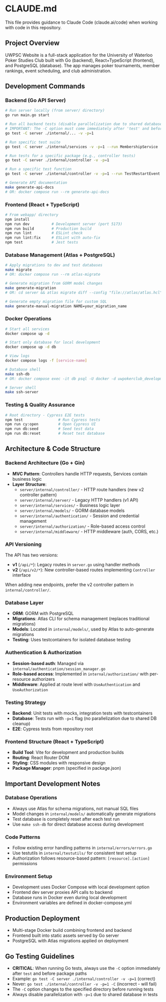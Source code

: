 # CLAUDE.md

This file provides guidance to Claude Code (claude.ai/code) when working with code in this repository.

## Project Overview

UWPSC Website is a full-stack application for the University of Waterloo Poker Studies Club built with Go (backend), React+TypeScript (frontend), and PostgreSQL (database). The app manages poker tournaments, member rankings, event scheduling, and club administration.

## Development Commands

### Backend (Go API Server)
```bash
# Run server locally (from server/ directory)
go run main.go start

# Run all backend tests (disable parallelization due to shared database)
# IMPORTANT: The -C option must come immediately after 'test' and before package paths
go test -C server ./internal/... -v -p=1

# Run specific test suite
go test -C server ./internal/services -v -p=1 --run MembershipService

# Run tests for a specific package (e.g., controller tests)
go test -C server ./internal/controller -v -p=1

# Run a specific test function
go test -C server ./internal/controller -v -p=1 --run TestRestartEvent

# Generate API documentation
make generate-api-docs
# OR: docker compose run --rm generate-api-docs
```

### Frontend (React + TypeScript)
```bash
# From webapp/ directory
npm install
npm run dev          # Development server (port 5173)
npm run build        # Production build
npm run lint         # ESLint check
npm run lint:fix     # ESLint with auto-fix
npm test             # Jest tests
```

### Database Management (Atlas + PostgreSQL)
```bash
# Apply migrations to dev and test databases
make migrate
# OR: docker compose run --rm atlas-migrate

# Generate migration from GORM model changes
make generate-migration
# OR: cd server && atlas migrate diff --config "file://atlas/atlas.hcl" --env gorm

# Generate empty migration file for custom SQL
make generate-manual-migration NAME=your_migration_name
```

### Docker Operations
```bash
# Start all services
docker compose up -d

# Start only database for local development
docker compose up -d db

# View logs
docker compose logs -f [service-name]

# Database shell
make ssh-db
# OR: docker compose exec -it db psql -U docker -d uwpokerclub_development

# Server shell
make ssh-server
```

### Testing & Quality Assurance
```bash
# Root directory - Cypress E2E tests
npm test                # Run Cypress tests
npm run cy:open         # Open Cypress UI
npm run db:seed         # Seed test data
npm run db:reset        # Reset test database
```

## Architecture & Code Structure

### Backend Architecture (Go + Gin)
- **MVC Pattern**: Controllers handle HTTP requests, Services contain business logic
- **Layer Structure**:
  - `server/internal/controller/` - HTTP route handlers (new v2 controller pattern)
  - `server/internal/server/` - Legacy HTTP handlers (v1 API)
  - `server/internal/services/` - Business logic layer
  - `server/internal/models/` - GORM database models
  - `server/internal/authentication/` - Session and credential management
  - `server/internal/authorization/` - Role-based access control
  - `server/internal/middleware/` - HTTP middleware (auth, CORS, etc.)

### API Versioning
The API has two versions:
- **v1** (`/api/*`): Legacy routes in `server.go` using handler methods
- **v2** (`/api/v2/*`): New controller-based routes implementing `Controller` interface

When adding new endpoints, prefer the v2 controller pattern in `internal/controller/`.

### Database Layer
- **ORM**: GORM with PostgreSQL
- **Migrations**: Atlas CLI for schema management (replaces traditional migrations)
- **Models**: Located in `internal/models/`, used by Atlas to auto-generate migrations
- **Testing**: Uses testcontainers for isolated database testing

### Authentication & Authorization
- **Session-based auth**: Managed via `internal/authentication/session_manager.go`
- **Role-based access**: Implemented in `internal/authorization/` with per-resource authorizers
- **Middleware**: Applied at route level with `UseAuthentication` and `UseAuthorization`

### Testing Strategy
- **Backend**: Unit tests with mocks, integration tests with testcontainers
- **Database**: Tests run with `-p=1` flag (no parallelization due to shared DB cleanup)
- **E2E**: Cypress tests from repository root

### Frontend Structure (React + TypeScript)
- **Build Tool**: Vite for development and production builds
- **Routing**: React Router DOM
- **Styling**: CSS modules with responsive design
- **Package Manager**: pnpm (specified in package.json)

## Important Development Notes

### Database Operations
- Always use Atlas for schema migrations, not manual SQL files
- Model changes in `internal/models/` automatically generate migrations
- Test database is completely reset after each test run
- Use `make ssh-db` for direct database access during development

### Code Patterns
- Follow existing error handling patterns in `internal/errors/errors.go`
- Use testutils in `internal/testutils/` for consistent test setup
- Authorization follows resource-based pattern: `[resource].[action]` permissions

### Environment Setup
- Development uses Docker Compose with local development option
- Frontend dev server proxies API calls to backend
- Database runs in Docker even during local development
- Environment variables are defined in docker-compose.yml

## Production Deployment
- Multi-stage Docker build combining frontend and backend
- Frontend built into static assets served by Go server
- PostgreSQL with Atlas migrations applied on deployment

## Go Testing Guidelines
- **CRITICAL**: When running Go tests, always use the `-C` option immediately after `test` and before package paths
- Example: `go test -C server ./internal/controller -v -p=1` (correct)
- Never: `go test ./internal/controller -v -p=1 -C` (incorrect - will fail)
- The `-C` option changes to the specified directory before running tests
- Always disable parallelization with `-p=1` due to shared database in tests